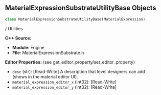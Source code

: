 ## MaterialExpressionSubstrateUtilityBase Objects

```python
class MaterialExpressionSubstrateUtilityBase(MaterialExpression)
```

/
 Utilities

**C++ Source:**

- **Module**: Engine
- **File**: MaterialExpressionSubstrate.h

**Editor Properties:** (see get_editor_property/set_editor_property)

- ``desc`` (str):  [Read-Write] A description that level designers can add (shows in the material editor UI).
- ``material_expression_editor_x`` (int32):  [Read-Write]
- ``material_expression_editor_y`` (int32):  [Read-Write]

<a id="unreal.MaterialExpressionStrataUtilityBase"></a>